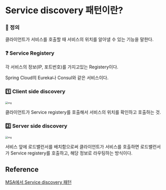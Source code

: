 # Service discovery 패턴이란?

### 📌 정의

클라이언트가 서비스를 호출할 때 서비스의 위치를 알아낼 수 있는 기능을 말한다.

### ❓ Service Registery

각 서비스의 정보(IP, 포트번호)를 가지고있는 Registery이다.

Spring Cloud의 Eureka나 Consul와 같은 서비스이다.

### 1️⃣ Client side discovery

<img src="https://t1.daumcdn.net/cfile/tistory/99E912455AD610DE09" alt="img" style="zoom:50%;" />

클라이언트가 Service registery를 호출해서 서비스의 위치를 확인하고 호출하는 것.

### 2️⃣ Server side discovery

<img src="https://t1.daumcdn.net/cfile/tistory/99AF813E5AD610DE03" alt="img" style="zoom:50%;" />

서비스 앞에 로드밸런서를 배치함으로써 클라이언트가 서비스를 호출하면 로드밸런서가 Service registery를 호출하고, 해당 정보로 라우팅하는 방식이다.



## Reference

[MSA에서 Service discovery 패턴](https://bcho.tistory.com/1252)